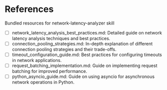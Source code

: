 # References

Bundled resources for network-latency-analyzer skill

- [ ] network_latency_analysis_best_practices.md: Detailed guide on network latency analysis techniques and best practices.
- [ ] connection_pooling_strategies.md: In-depth explanation of different connection pooling strategies and their trade-offs.
- [ ] timeout_configuration_guide.md: Best practices for configuring timeouts in network applications.
- [ ] request_batching_implementation.md: Guide on implementing request batching for improved performance.
- [ ] python_asyncio_guide.md: Guide on using asyncio for asynchronous network operations in Python.

